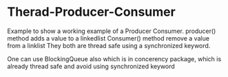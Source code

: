 # Therad-Producer-Consumer
Example to show a working example of a Producer Consumer.
 producer() method adds a value to a linkedlist
 Consumer() method remove a value from a linklist
 They both are thread safe using a synchronized keyword.

One can use BlockingQueue also which is in concerency package, which is already thread safe and avoid using synchronized keyword 